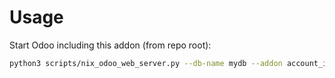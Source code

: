 # Usage

Start Odoo including this addon (from repo root):

```bash
python3 scripts/nix_odoo_web_server.py --db-name mydb --addon account_invoice_report_payment_info
```
